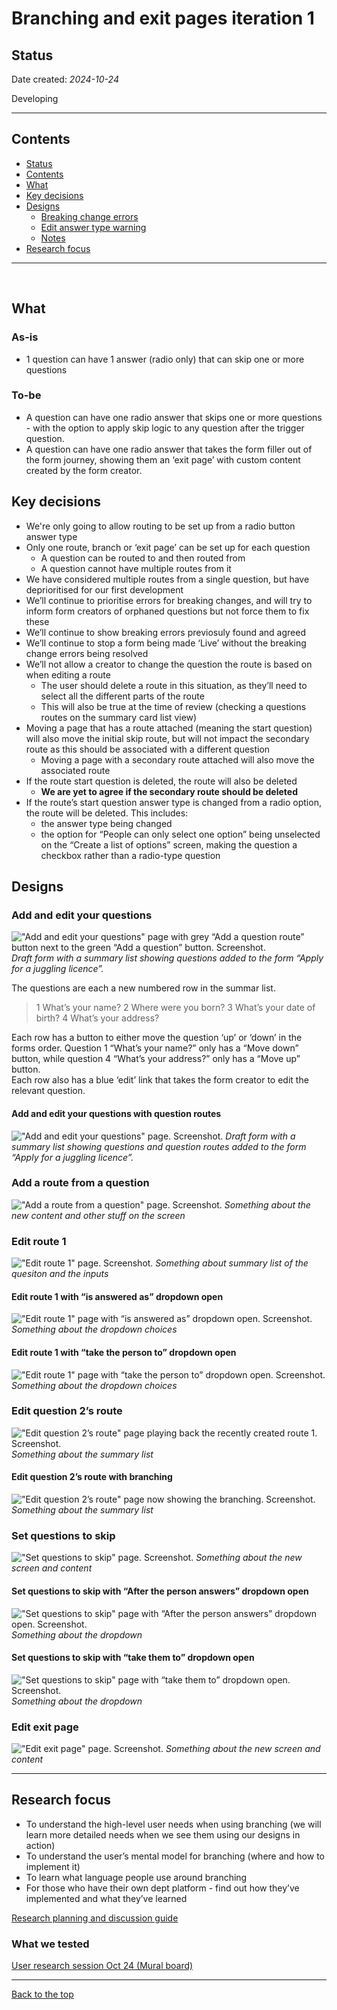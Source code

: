 # Branching and exit pages iteration 1

## Status

Date created: *2024-10-24*  

Developing  

___

## Contents

- [Status](#status)
- [Contents](#contents)
- [What](#what)
- [Key decisions](#key-decisions)
- [Designs](#designs)
  - [Breaking change errors](#breaking-change-errors)
  - [Edit answer type warning](#edit-answer-type-warning)
  - [Notes](#notes)
- [Research focus](#research-focus)

___

<br>

## What

### As-is

- 1 question can have 1 answer (radio only) that can skip one or more questions

### To-be

- A question can have one radio answer that skips one or more questions - with the option to apply skip logic to any question after the trigger question.  
- A question can have one radio answer that takes the form filler out of the form journey, showing them an ‘exit page’ with custom content created by the form creator. 


## Key decisions

- We're only going to allow routing to be set up from a radio button answer type 
- Only one route, branch or ‘exit page’ can be set up for each question
  - A question can be routed to and then routed from
  - A question cannot have multiple routes from it
- We have considered multiple routes from a single question, but have deprioritised for our first development 
- We’ll continue to prioritise errors for breaking changes, and will try to inform form creators of orphaned questions but not force them to fix these 
- We’ll continue to show breaking errors previosuly found and agreed 
- We’ll continue to stop a form being made ‘Live’ without the breaking change errors being resolved 
- We’ll not allow a creator to change the question the route is based on when editing a route 
  - The user should delete a route in this situation, as they’ll need to select all the different parts of the route
  - This will also be true at the time of review (checking a questions routes on the summary card list view) 
- Moving a page that has a route attached (meaning the start question) will also move the initial skip route, but will not impact the secondary route as this should be associated with a different question
  - Moving a page with a secondary route attached will also move the associated route
- If the route start question is deleted, the route will also be deleted
  - **We are yet to agree if the secondary route should be deleted**
- If the route’s start question answer type is changed from a radio option, the route will be deleted. This includes:  
  - the answer type being changed  
  - the option for “People can only select one option” being unselected on the “Create a list of options” screen, making the question a checkbox rather than a radio-type question  

## Designs

### Add and edit your questions

!["Add and edit your questions" page with grey “Add a question route” button next to the green “Add a question” button. Screenshot.](screenshots-v3/001-create-a-form.png)
*Draft form with a summary list showing questions added to the form “Apply for a juggling licence”.*  

The questions are each a new numbered row in the summar list. 

> 1 What’s your name?
> 2 Where were you born?
> 3 What’s your date of birth?
> 4 What’s your address?

Each row has a button to either move the question ‘up’ or ‘down’ in the forms order. Question 1 “What’s your name?” only has a “Move down” button, while question 4 “What’s your address?” only has a “Move up” button.  
Each row also has a blue ‘edit’ link that takes the form creator to edit the relevant question.  

#### Add and edit your questions with question routes 

!["Add and edit your questions" page. Screenshot.](screenshots-v3/001-create-a-form-question-route-created.png)
*Draft form with a summary list showing questions and question routes added to the form “Apply for a juggling licence”.*  


### Add a route from a question   

!["Add a route from a question" page. Screenshot.](screenshots-v3/002-add-route-from-question.png)
*Something about the new content and other stuff on the screen*  


### Edit route 1  

!["Edit route 1" page. Screenshot.](screenshots-v3/003-edit-route-1.png)
*Something about summary list of the quesiton and the inputs*  

#### Edit route 1 with “is answered as” dropdown open

!["Edit route 1" page with “is answered as” dropdown open. Screenshot.](screenshots-v3/003-edit-route-1-is-answered-as.png)
*Something about the dropdown choices*  

#### Edit route 1 with “take the person to” dropdown open

!["Edit route 1" page with “take the person to” dropdown open. Screenshot.](screenshots-v3/003-edit-route-1-take-the-person-to.png)
*Something about the dropdown choices*  


### Edit question 2’s route 

!["Edit question 2’s route" page playing back the recently created route 1. Screenshot.](screenshots-v3/005-edit-question2s-route.png)
*Something about the summary list*  

#### Edit question 2’s route with branching

!["Edit question 2’s route" page now showing the branching. Screenshot.](screenshots-v3/005-edit-question-2s-route-branch.png)
*Something about the summary list*  


### Set questions to skip

!["Set questions to skip" page. Screenshot.](screenshots-v3/006-set-questions-to-skip.png)
*Something about the new screen and content*  

#### Set questions to skip with “After the person answers” dropdown open

!["Set questions to skip" page with “After the person answers” dropdown open. Screenshot.](screenshots-v3/006-set-questions-to-skip-after-question.png)
*Something about the dropdown*  

#### Set questions to skip with “take them to” dropdown open

!["Set questions to skip" page with “take them to” dropdown open. Screenshot.](screenshots-v3/006-set-questions-to-skip-take-the-person-to.png)
*Something about the dropdown*  


### Edit exit page

!["Edit exit page" page. Screenshot.](screenshots-v3/006-set-questions-to-skip.png)
*Something about the new screen and content*  

___

## Research focus

- To understand the high-level user needs when using branching (we will learn more detailed needs when we see them using our designs in action)
- To understand the user’s mental model for branching (where and how to implement it)
- To learn what language people use around branching
- For those who have their own dept platform - find out how they’ve implemented and what they’ve learned

[Research planning and discussion guide](https://drive.google.com/drive/folders/1Jb7oUSfBXBamRgFkIjxf_DMRZEK5sfnM)

### What we tested

[User research session Oct 24 (Mural board)](https://app.mural.co/t/gaap0347/m/gaap0347/1729773162641/fbe698a2b44f833842196c252bb254abbb806042)

___

[Back to the top](#branching-and-exit-pages-iteration-1)
